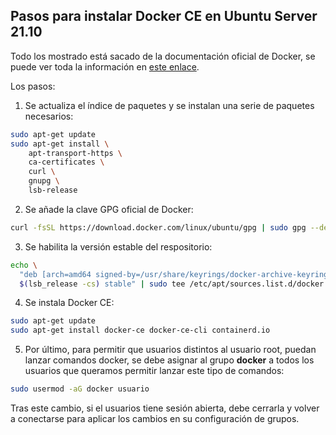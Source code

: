 ## Pasos para instalar Docker CE en Ubuntu Server 21.10 
Todo los mostrado está sacado de la documentación oficial de Docker, se puede ver toda la información en [este enlace](https://docs.docker.com/engine/install/ubuntu/).

Los pasos:

1. Se actualiza el índice de paquetes y se instalan una serie de paquetes necesarios:

```bash
sudo apt-get update
sudo apt-get install \
    apt-transport-https \
    ca-certificates \
    curl \
    gnupg \
    lsb-release
```
2. Se añade la clave GPG oficial de Docker:

``` bash
curl -fsSL https://download.docker.com/linux/ubuntu/gpg | sudo gpg --dearmor -o /usr/share/keyrings/docker-archive-keyring.gpg
```

3. Se habilita la versión estable del respositorio:

```bash
echo \
  "deb [arch=amd64 signed-by=/usr/share/keyrings/docker-archive-keyring.gpg] https://download.docker.com/linux/ubuntu \
  $(lsb_release -cs) stable" | sudo tee /etc/apt/sources.list.d/docker.list > /dev/null
  ```

  4. Se instala Docker CE:

```bash
sudo apt-get update
sudo apt-get install docker-ce docker-ce-cli containerd.io
 ```

 5. Por último, para permitir que usuarios distintos al usuario root, puedan lanzar comandos docker, se debe asignar al grupo **docker** a todos los usuarios que queramos permitir lanzar este tipo de comandos:

 ```bash
 sudo usermod -aG docker usuario
 ```
 Tras este cambio, si el usuarios tiene sesión abierta, debe cerrarla y volver a conectarse para aplicar los cambios en su configuración de grupos.
